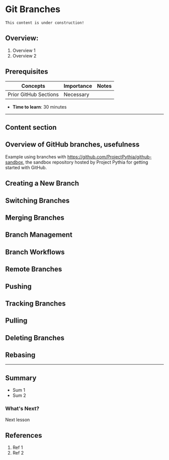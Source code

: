 # Git Branches

```{note}
This content is under construction!
```

## Overview:

1. Overview 1
1. Overview 2

## Prerequisites

| Concepts              | Importance | Notes |
| --------------------- | ---------- | ----- |
| Prior GitHub Sections | Necessary  |       |

- **Time to learn**: 30 minutes

---

## Content section

## Overview of GitHub branches, usefulness

Example using branches with https://github.com/ProjectPythia/github-sandbox, the sandbox repository hosted by Project Pythia for getting started with GitHub.

## Creating a New Branch

## Switching Branches

## Merging Branches

## Branch Management

## Branch Workflows

## Remote Branches 

## Pushing

## Tracking Branches

## Pulling

## Deleting Branches

## Rebasing

---

## Summary

- Sum 1
- Sum 2

### What's Next?

Next lesson

## References

1. Ref 1
1. Ref 2
